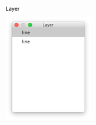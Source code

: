Layer<!--more--> 

<img width="226" alt="img" src="https://raw.githubusercontent.com/stylekit/img/master/Screen Shot 2016-05-08 at 17.47.30.png">

